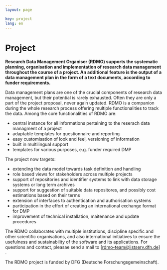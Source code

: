 ```yaml
---
layout: page

key: project
lang: en
---
```


Project
=======

**Research Data Management Organiser (RDMO) supports the systematic planning, organisation and implementation of research data management throughout the course of a project. An additional feature is the output of a data management plan in the form of a text documents, according to funder requirements.**

Data management plans are one of the crucial components of research data management, but their potential is rarely exhausted. Often they are only a part of the project proposal, never again updated. RDMO is a companion during the whole research process offering multiple functionalities to track the data. 
Among the core functionalities of RDMO are:
  * central instance for all informations pertaining to the reserach data managment of a project
  * adaptable templates for questionnaire and reporting 
  * easy customisation of look and feel, versioning of information
  * built in multilingual support
  * templates for various purposes, e.g. funder required DMP 

The project now targets:
  * extending the data model towards task definition and handling
  * role based views for stakeholders across multiple projects
  * support of repositories and identifier systems to link with data storage systems or long term archives
  * support for suggestion of suitable data repositores, and possibly cost estimations based on their terms
  * extension of interfaces to authentication and authorisation systems
  * participation in the effort of creating an international exchange format for DMP
  * improvement of technical installation, maitenance and update procedures 

The RDMO collaborates with multiple institutions, discipline specific and other scientific organisations, and also international 
initiatives to ensure the usefulness and sustainability of the software and its applications. For questions and contact, pleasae send a mail to [rdmo-team@listserv.dfn.de] . 

The RDMO project is funded by DFG (Deutsche Forschungsgemeinschaft).


